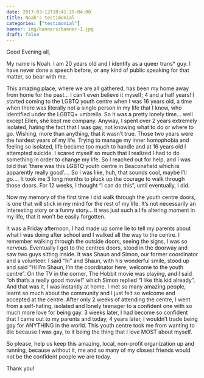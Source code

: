 ```yaml
---
date: 2017-03-12T10:41:29-04:00
title: Noah's testimonial
categories: ["testimonial"]
banner: img/banners/banner-1.jpg
draft: false
---
```


Good Evening all,

My name is Noah. I am 20 years old and I identify as a queer trans* guy. I have never done a speech before, or any kind of public speaking for that matter, so bear with me.

This amazing place, where we are all gathered, has been my home away from home for the past… I can’t even believe it myself; 4 and a half years! I started coming to the LGBTQ youth centre when I was 16 years old, a time when there was literally not a single person in my life that I knew, who identified under the LGBTQ+ umbrella. So it was a pretty lonely time… well except Ellen, she kept me company. Anyway, I spent over 2 years extremely isolated, hating the fact that I was gay, not knowing what to do or where to go. Wishing, more than anything, that it wasn’t true. Those two years were the hardest years of my life. Trying to manage my inner homophobia and feeling so isolated, life became too much to handle and at 16 years old I attempted suicide. I scared myself so much that I realized I had to do something in order to change my life. So I reached out for help, and I was told that ‘there was this LGBTQ youth centre in Beaconsfield which is apparently really good’…. So I was like, huh, that sounds cool, maybe I’ll go.... It took me 3 long months to pluck up the courage to walk through those doors. For 12 weeks, I thought “I can do this”, until eventually, I did.

Now my memory of the first time I did walk through the youth centre doors, is one that will stick in my mind for the rest of my life. It’s not necessarily an interesting story or a funny story… it was just such a life altering moment in my life, that it won’t be easily forgotten.

It was a Friday afternoon, I had made up some lie to tell my parents about what I was doing after school and I walked all the way to the centre. I remember walking through the outside doors, seeing the signs, I was so nervous. Eventually I got to the centres doors, stood in the doorway and saw two guys sitting inside. It was Shaun and Simon, our former coordinator and a volunteer. I said “hi” and Shaun, with his wonderful smile, stood up and said “Hi I’m Shaun, I’m the coordinator here, welcome to the youth centre”. On the TV in the corner, The Hobbit movie was playing, and I said “oh that’s a really good movie!” which Simon replied “I like this kid already”. And that was it, I was instantly at home. I met so many amazing people, learnt so much about the community and I just felt so welcome and accepted at the centre. After only 2 weeks of attending the centre, I went from a self-hating, isolated and lonely teenager to a confident one with so much more love for being gay. 3 weeks later, I had become so confident that I came out to my parents and today, 4 years later, I wouldn’t trade being gay for ANYTHING in the world. This youth centre took me from wanting to die because I was gay, to it being the thing that I love MOST about myself.


So please, help us keep this amazing, local, non-profit organization up and running, because without it, me and so many of my closest friends would not be the confident people we are today.

Thank you!